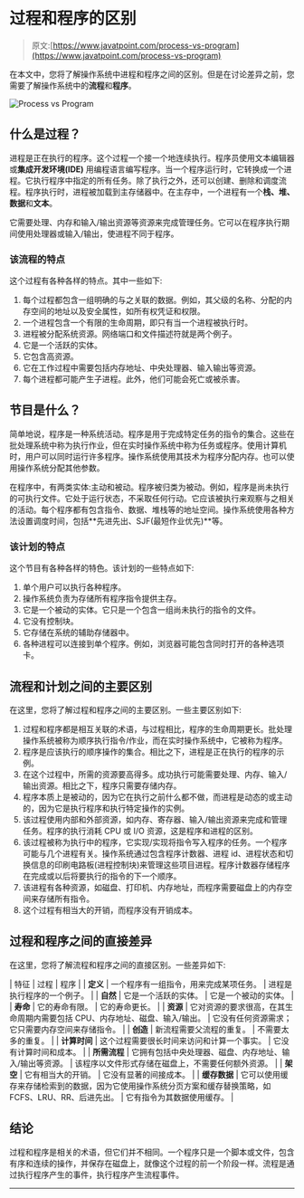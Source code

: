 # 过程和程序的区别

> 原文:[https://www.javatpoint.com/process-vs-program](https://www.javatpoint.com/process-vs-program)

在本文中，您将了解操作系统中进程和程序之间的区别。但是在讨论差异之前，您需要了解操作系统中的**流程**和**程序**。

![Process vs Program](../Images/86d9e06a124d34514595559e418d72b8.png)

## 什么是过程？

进程是正在执行的程序。这个过程一个接一个地连续执行。程序员使用文本编辑器或**集成开发环境(IDE)** 用编程语言编写程序。当一个程序运行时，它转换成一个进程。它执行程序中指定的所有任务。除了执行之外，还可以创建、删除和调度流程。程序执行时，进程被加载到主存储器中。在主存中，一个进程有一个**栈、堆、数据**和**文本**。

它需要处理、内存和输入/输出资源等资源来完成管理任务。它可以在程序执行期间使用处理器或输入/输出，使进程不同于程序。

### 该流程的特点

这个过程有各种各样的特点。其中一些如下:

1.  每个过程都包含一组明确的与之关联的数据。例如，其父级的名称、分配的内存空间的地址以及安全属性，如所有权凭证和权限。
2.  一个进程包含一个有限的生命周期，即只有当一个进程被执行时。
3.  进程被分配系统资源。网络端口和文件描述符就是两个例子。
4.  它是一个活跃的实体。
5.  它包含高资源。
6.  它在工作过程中需要包括内存地址、中央处理器、输入输出等资源。
7.  每个进程都可能产生子进程。此外，他们可能会死亡或被杀害。

## 节目是什么？

简单地说，程序是一种系统活动。程序是用于完成特定任务的指令的集合。这些在批处理系统中称为执行作业，但在实时操作系统中称为任务或程序。使用计算机时，用户可以同时运行许多程序。操作系统使用其技术为程序分配内存。也可以使用操作系统分配其他参数。

在程序中，有两类实体:主动和被动。程序被归类为被动。例如，程序是尚未执行的可执行文件。它处于运行状态，不采取任何行动。它应该被执行来观察与之相关的活动。每个程序都有包含指令、数据、堆栈等的地址空间。操作系统使用各种方法设置调度时间，包括**先进先出、SJF(最短作业优先)**等。

### 该计划的特点

这个节目有各种各样的特色。该计划的一些特点如下:

1.  单个用户可以执行各种程序。
2.  操作系统负责为存储所有程序指令提供主存。
3.  它是一个被动的实体。它只是一个包含一组尚未执行的指令的文件。
4.  它没有控制块。
5.  它存储在系统的辅助存储器中。
6.  各种进程可以连接到单个程序。例如，浏览器可能包含同时打开的各种选项卡。

## 流程和计划之间的主要区别

在这里，您将了解过程和程序之间的主要区别。一些主要区别如下:

1.  过程和程序都是相互关联的术语，与过程相比，程序的生命周期更长。批处理操作系统被称为顺序执行指令/作业，而在实时操作系统中，它被称为程序。
2.  程序是应该执行的顺序操作的集合。相比之下，进程是正在执行的程序的示例。
3.  在这个过程中，所需的资源要高得多。成功执行可能需要处理、内存、输入/输出资源。相比之下，程序只需要存储内存。
4.  程序本质上是被动的，因为它在执行之前什么都不做，而进程是动态的或主动的，因为它是执行程序和执行特定操作的实例。
5.  该过程使用内部和外部资源，如内存、寄存器、输入/输出资源来完成和管理任务。程序的执行消耗 CPU 或 I/O 资源，这是程序和进程的区别。
6.  该过程被称为执行中的程序，它实现/实现将指令写入程序的任务。一个程序可能与几个进程有关。操作系统通过包含程序计数器、进程 id、进程状态和切换信息的印刷电路板(进程控制块)来管理这些项目进程。程序计数器存储程序在完成或以后将要执行的指令的下一个顺序。
7.  该进程有各种资源，如磁盘、打印机、内存地址，而程序需要磁盘上的内存空间来存储所有指令。
8.  这个过程有相当大的开销，而程序没有开销成本。

## 过程和程序之间的直接差异

在这里，您将了解流程和程序之间的直接区别。一些差异如下:

| 特征 | 过程 | 程序 |
| **定义** | 一个程序有一组指令，用来完成某项任务。 | 进程是执行程序的一个例子。 |
| **自然** | 它是一个活跃的实体。 | 它是一个被动的实体。 |
| **寿命** | 它的寿命有限。 | 它的寿命更长。 |
| **资源** | 它对资源的要求很高，在其生命周期内需要包括 CPU、内存地址、磁盘、输入/输出。 | 它没有任何资源需求；它只需要内存空间来存储指令。 |
| **创造** | 新流程需要父流程的重复。 | 不需要太多的重复。 |
| **计算时间** | 这个过程需要很长时间来访问和计算一个事实。 | 它没有计算时间和成本。 |
| **所需流程** | 它拥有包括中央处理器、磁盘、内存地址、输入/输出等资源。 | 该程序以文件形式存储在磁盘上，不需要任何额外资源。 |
| **架空** | 它有相当大的开销。 | 它没有显著的间接成本。 |
| **缓存数据** | 它可以使用缓存来存储检索到的数据，因为它使用操作系统分页方案和缓存替换策略，如 FCFS、LRU、RR、后进先出。 | 它有指令为其数据使用缓存。 |

## 结论

过程和程序是相关的术语，但它们并不相同。一个程序只是一个脚本或文件，包含有序和连续的操作，并保存在磁盘上，就像这个过程的前一个阶段一样。流程是通过执行程序产生的事件，执行程序产生流程事件。

* * *
